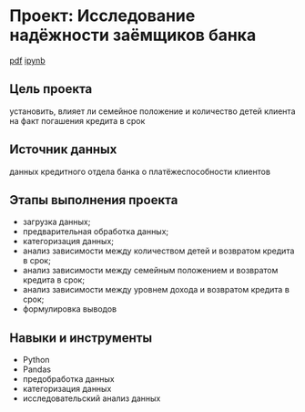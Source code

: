 # Проект: Исследование надёжности заёмщиков банка
[pdf](https://github.com/VeraNovich/Yandex.Praktikum_DA_projects/blob/main/02_Исследование%20надежности%20заемщиков/02_project.pdf) [ipynb](https://github.com/VeraNovich/Yandex.Praktikum_DA_projects/blob/main/02_Исследование%20надежности%20заемщиков/02_project.ipynb)

## Цель проекта
установить, влияет ли семейное положение и количество детей клиента на факт погашения кредита в срок

## Источник данных
данных кредитного отдела банка о платёжеспособности клиентов

## Этапы выполнения проекта
* загрузка данных; 
* предварительная обработка данных; 
* категоризация данных; 
* анализ зависимости между количеством детей и возвратом кредита в срок; 
* анализ зависимости между семейным положением и возвратом кредита в срок;
* анализ зависимости между уровнем дохода и возвратом кредита в срок;
* формулировка выводов

## Навыки и инструменты
* Python
* Pandas
* предобработка данных
* категоризация данных
* исследовательский анализ данных
